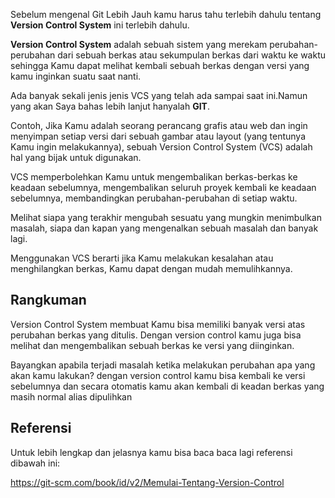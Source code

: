 Sebelum mengenal Git Lebih Jauh kamu harus tahu terlebih dahulu tentang **Version Control System** ini terlebih dahulu.

**Version Control System** adalah sebuah sistem yang merekam perubahan-perubahan dari sebuah berkas atau sekumpulan berkas dari waktu ke waktu sehingga Kamu dapat melihat kembali sebuah berkas dengan versi yang kamu inginkan suatu saat nanti. 


Ada banyak sekali jenis jenis VCS yang telah ada sampai saat ini.Namun yang akan Saya bahas lebih lanjut hanyalah **GIT**.



Contoh, Jika Kamu adalah seorang perancang grafis atau web dan ingin menyimpan setiap versi dari sebuah gambar atau layout (yang tentunya Kamu ingin melakukannya), sebuah Version Control System (VCS) adalah hal yang bijak untuk digunakan.

VCS memperbolehkan Kamu untuk mengembalikan berkas-berkas ke keadaan sebelumnya, mengembalikan seluruh proyek kembali ke keadaan sebelumnya, membandingkan perubahan-perubahan di setiap waktu.

Melihat siapa yang terakhir mengubah sesuatu yang mungkin menimbulkan masalah, siapa dan kapan yang mengenalkan sebuah masalah dan banyak lagi.

Menggunakan VCS berarti jika Kamu melakukan kesalahan atau menghilangkan berkas, Kamu dapat dengan mudah memulihkannya.


## Rangkuman
Version Control System membuat Kamu bisa memiliki banyak versi atas perubahan berkas yang ditulis. Dengan version control kamu juga bisa melihat dan mengembalikan sebuah berkas ke versi yang diinginkan. 

Bayangkan apabila terjadi masalah ketika melakukan perubahan apa yang akan kamu lakukan? dengan version control kamu bisa kembali ke versi sebelumnya dan secara otomatis kamu akan kembali di keadan berkas yang masih normal alias dipulihkan

## Referensi

Untuk lebih lengkap dan jelasnya kamu bisa baca baca lagi referensi dibawah ini:

https://git-scm.com/book/id/v2/Memulai-Tentang-Version-Control

